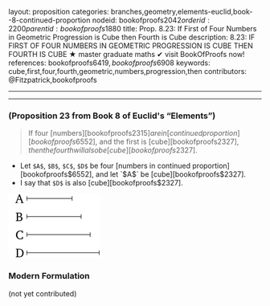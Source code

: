 layout: proposition
categories: branches,geometry,elements-euclid,book--8-continued-proportion
nodeid: bookofproofs$2042
orderid: 2200
parentid: bookofproofs$1880
title: Prop. 8.23: If First of Four Numbers in Geometric Progression is Cube then Fourth is Cube
description: 8.23: IF FIRST OF FOUR NUMBERS IN GEOMETRIC PROGRESSION IS CUBE THEN FOURTH IS CUBE &#9733; master graduate maths &#10004; visit BookOfProofs now!
references: bookofproofs$6419,bookofproofs$6908
keywords: cube,first,four,fourth,geometric,numbers,progression,then
contributors: @Fitzpatrick,bookofproofs

---


---

### (Proposition 23 from Book 8 of Euclid's “Elements”)

> If four [numbers][bookofproofs$2315] are in [continued proportion][bookofproofs$6552], and the first is [cube][bookofproofs$2327], then the fourth will also be [cube][bookofproofs$2327].
* Let `$A$`, `$B$`, `$C$`, `$D$` be four [numbers in continued proportion][bookofproofs$6552], and let `$A$` be [cube][bookofproofs$2327].
* I say that `$D$` is also [cube][bookofproofs$2327].

![fig23e](https://github.com/bookofproofs/bookofproofs.github.io/blob/main/_sources/_assets/images/euclid/Book08/fig23e.png?raw=true)



### Modern Formulation

(not yet contributed)
